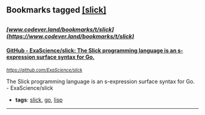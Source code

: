 ## Bookmarks tagged [[slick]](https://www.codever.land/search?q=[slick])

_<sup><sup>[www.codever.land/bookmarks/t/slick](https://www.codever.land/bookmarks/t/slick)</sup></sup>_
---
#### [GitHub - ExaScience/slick: The Slick programming language is an s-expression surface syntax for Go.](https://github.com/ExaScience/slick)
_<sup>https://github.com/ExaScience/slick</sup>_

The Slick programming language is an s-expression surface syntax for Go. - ExaScience/slick
* **tags**: [slick](../tagged/slick.md), [go](../tagged/go.md), [lisp](../tagged/lisp.md)
---
